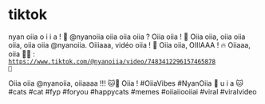 # tiktok

nyan oiia o i i a ! 🌟
@nyanoiia oiia oiia oiia ? Oiia oiia ! 🎉
Oiia oiia, oiia oiia oiia, oiia oiia @nyanoiia. Oiiiaaa, vidéo oiia ! 🎥
Oiia oiia, OIIIAAA ! 🔥 Oiiaaa, oiia 🐾👀 :<br>
<code>https://www.tiktok.com/@nyanoiia/video/7483412296157465878 🌈</code>
<p>
Oiia oiia @nyanoiia, oiiaaaa !!! 🐱💫
Oiia ! #OiiaVibes #NyanOiia 🐾
u i a 🐱 #cats #cat #fyp #foryou #happycats #memes #oiiaiiooiiai #viral #viralvideo</p>
